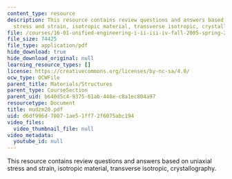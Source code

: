 ```yaml
---
content_type: resource
description: This resource contains review questions and answers based on uniaxial
  stress and strain, isotropic material, transverse isotropic, crystallography.
file: /courses/16-01-unified-engineering-i-ii-iii-iv-fall-2005-spring-2006/d6df996d78071ae51ff72f6075abc194_mudzm20.pdf
file_size: 74425
file_type: application/pdf
hide_download: true
hide_download_original: null
learning_resource_types: []
license: https://creativecommons.org/licenses/by-nc-sa/4.0/
ocw_type: OCWFile
parent_title: Materials/Structures
parent_type: CourseSection
parent_uid: b640d5c4-9375-61ab-448e-c8a1ec804a97
resourcetype: Document
title: mudzm20.pdf
uid: d6df996d-7807-1ae5-1ff7-2f6075abc194
video_files:
  video_thumbnail_file: null
video_metadata:
  youtube_id: null
---
```

This resource contains review questions and answers based on uniaxial stress and strain, isotropic material, transverse isotropic, crystallography.